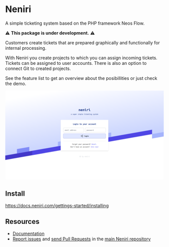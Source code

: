 Neniri
================

A simple ticketing system based on the PHP framework Neos Flow.

⚠️ **This package is under development.** ⚠️

Customers create tickets that are prepared graphically and functionally for internal processing.

With Neniri you create projects to which you can assign incoming tickets. Tickets can be assigned to user accounts. There is also an option to connect Git to created projects.

See the feature list to get an overview about the posibillities or just check the demo.

<p><img src="./.github/neniri.png" alt="pn4uma"></p>

Install
---------

https://docs.neniri.com/gettings-started/installing

Resources
---------

* [Documentation](https://docs.neniri.com/)
* [Report issues](https://github.com/iseries/neniri/issues) and
  [send Pull Requests](https://github.com/iseries/neniri/pulls)
  in the [main Neniri repository](https://github.com/iseries/neniri)

